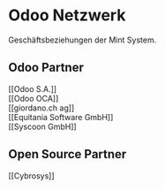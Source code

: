 # Odoo Netzwerk
Geschäftsbeziehungen der Mint System.

## Odoo Partner

[[Odoo S.A.]]\
[[Odoo OCA]]\
[[giordano.ch ag]]\
[[Equitania Software GmbH]]\
[[Syscoon GmbH]]

## Open Source Partner

[[Cybrosys]]
